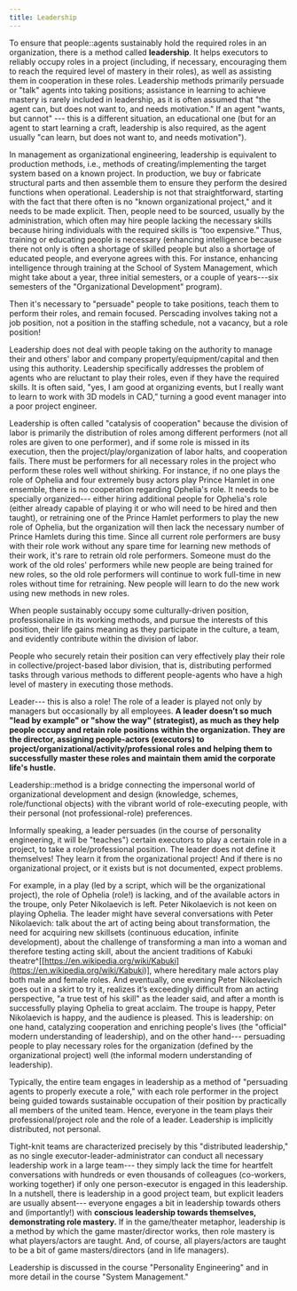 ```yaml
---
title: Leadership
---
```


To ensure that people::agents sustainably hold the required roles in an organization, there is a method called **leadership**. It helps executors to reliably occupy roles in a project (including, if necessary, encouraging them to reach the required level of mastery in their roles), as well as assisting them in cooperation in these roles. Leadership methods primarily persuade or "talk" agents into taking positions; assistance in learning to achieve mastery is rarely included in leadership, as it is often assumed that "the agent can, but does not want to, and needs motivation." If an agent "wants, but cannot" --- this is a different situation, an educational one (but for an agent to start learning a craft, leadership is also required, as the agent usually "can learn, but does not want to, and needs motivation").

In management as organizational engineering, leadership is equivalent to production methods, i.e., methods of creating/implementing the target system based on a known project. In production, we buy or fabricate structural parts and then assemble them to ensure they perform the desired functions when operational. Leadership is not that straightforward, starting with the fact that there often is no "known organizational project," and it needs to be made explicit. Then, people need to be sourced, usually by the administration, which often may hire people lacking the necessary skills because hiring individuals with the required skills is “too expensive.” Thus, training or educating people is necessary (enhancing intelligence because there not only is often a shortage of skilled people but also a shortage of educated people, and everyone agrees with this. For instance, enhancing intelligence through training at the School of System Management, which might take about a year, three initial semesters, or a couple of years---six semesters of the "Organizational Development" program).

Then it's necessary to "persuade" people to take positions, teach them to perform their roles, and remain focused. Perscading involves taking not a job position, not a position in the staffing schedule, not a vacancy, but a role position!

Leadership does not deal with people taking on the authority to manage their and others' labor and company property/equipment/capital and then using this authority. Leadership specifically addresses the problem of agents who are reluctant to play their roles, even if they have the required skills. It is often said, "yes, I am good at organizing events, but I really want to learn to work with 3D models in CAD,” turning a good event manager into a poor project engineer.

Leadership is often called "catalysis of cooperation" because the division of labor is primarily the distribution of roles among different performers (not all roles are given to one performer), and if some role is missed in its execution, then the project/play/organization of labor halts, and cooperation fails. There must be performers for all necessary roles in the project who perform these roles well without shirking. For instance, if no one plays the role of Ophelia and four extremely busy actors play Prince Hamlet in one ensemble, there is no cooperation regarding Ophelia's role. It needs to be specially organized--- either hiring additional people for Ophelia's role (either already capable of playing it or who will need to be hired and then taught), or retraining one of the Prince Hamlet performers to play the new role of Ophelia, but the organization will then lack the necessary number of Prince Hamlets during this time. Since all current role performers are busy with their role work without any spare time for learning new methods of their work, it's rare to retrain old role performers. Someone must do the work of the old roles' performers while new people are being trained for new roles, so the old role performers will continue to work full-time in new roles without time for retraining. New people will learn to do the new work using new methods in new roles.

When people sustainably occupy some culturally-driven position, professionalize in its working methods, and pursue the interests of this position, their life gains meaning as they participate in the culture, a team, and evidently contribute within the division of labor.

People who securely retain their position can very effectively play their role in collective/project-based labor division, that is, distributing performed tasks through various methods to different people-agents who have a high level of mastery in executing those methods.

Leader--- this is also a role! The role of a leader is played not only by managers but occasionally by all employees. **A leader** **doesn’t so much "lead by example" or "show the way" (strategist), as much as they help people occupy and retain** **role** **positions** **within the organization. They are the director, assigning people-actors (executors) to** **project/organizational/activity/professional** **roles and helping them to successfully master these roles and maintain them amid the corporate life's hustle.**

Leadership::method is a bridge connecting the impersonal world of organizational development and design (knowledge, schemes, role/functional objects) with the vibrant world of role-executing people, with their personal (not professional-role) preferences.

Informally speaking, a leader persuades (in the course of personality engineering, it will be "teaches") certain executors to play a certain role in a project, to take a role/professional position. The leader does not define it themselves! They learn it from the organizational project! And if there is no organizational project, or it exists but is not documented, expect problems.

For example, in a play (led by a script, which will be the organizational project), the role of Ophelia (role!) is lacking, and of the available actors in the troupe, only Peter Nikolaevich is left. Peter Nikolaevich is not keen on playing Ophelia. The leader might have several conversations with Peter Nikolaevich: talk about the art of acting being about transformation, the need for acquiring new skillsets (continuous education, infinite development), about the challenge of transforming a man into a woman and therefore testing acting skill, about the ancient traditions of Kabuki theatre^[[https://en.wikipedia.org/wiki/Kabuki](https://en.wikipedia.org/wiki/Kabuki)], where hereditary male actors play both male and female roles. And eventually, one evening Peter Nikolaevich goes out in a skirt to try it, realizes it’s exceedingly difficult from an acting perspective, "a true test of his skill" as the leader said, and after a month is successfully playing Ophelia to great acclaim. The troupe is happy, Peter Nikolaevich is happy, and the audience is pleased. This is leadership: on one hand, catalyzing cooperation and enriching people's lives (the "official" modern understanding of leadership), and on the other hand--- persuading people to play necessary roles for the organization (defined by the organizational project) well (the informal modern understanding of leadership).

Typically, the entire team engages in leadership as a method of "persuading agents to properly execute a role," with each role performer in the project being guided towards sustainable occupation of their position by practically all members of the united team. Hence, everyone in the team plays their professional/project role and the role of a leader. Leadership is implicitly distributed, not personal.

Tight-knit teams are characterized precisely by this "distributed leadership," as no single executor-leader-administrator can conduct all necessary leadership work in a large team--- they simply lack the time for heartfelt conversations with hundreds or even thousands of colleagues (co-workers, working together) if only one person-executor is engaged in this leadership. In a nutshell, there is leadership in a good project team, but explicit leaders are usually absent--- everyone engages a bit in leadership towards others and (importantly!) with **conscious leadership towards themselves, demonstrating role mastery.** If in the game/theater metaphor, leadership is a method by which the game master/director works, then role mastery is what players/actors are taught. And, of course, all players/actors are taught to be a bit of game masters/directors (and in life managers).

Leadership is discussed in the course "Personality Engineering" and in more detail in the course "System Management."